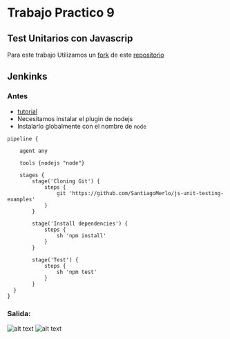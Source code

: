 # Trabajo Practico 9
## Test Unitarios con Javascrip
Para este trabajo Utilizamos un [fork](https://github.com/SantiagoMerlo/js-unit-testing-examples) de este [repositorio](https://github.com/MarcL/js-unit-testing-examples)

## Jenkinks
### Antes
* [tutorial](https://medium.com/@gustavo.guss/jenkins-starting-with-pipeline-doing-a-node-js-test-72c6057b67d4)
* Necesitamos instalar el plugin de nodejs
* Instalarlo globalmente con el nombre de `node`
```
pipeline {

    agent any

    tools {nodejs "node"}

    stages {
        stage('Cloning Git') {
            steps {
                git 'https://github.com/SantiagoMerlo/js-unit-testing-examples'
            }
        }

        stage('Install dependencies') {
            steps {
                sh 'npm install'
            }
        }

        stage('Test') {
            steps {
                sh 'npm test'
            }
        }
  }
}
```
### Salida:
![alt text](https://github.com/SantiagoMerlo/IS3-Merlo/blob/master/Trabajo-Practico-9/imagenes/1.png)
![alt text](https://github.com/SantiagoMerlo/IS3-Merlo/blob/master/Trabajo-Practico-9/imagenes/2.png)


